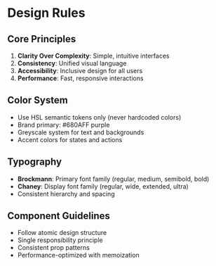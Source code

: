 # Design Rules

## Core Principles
1. **Clarity Over Complexity**: Simple, intuitive interfaces
2. **Consistency**: Unified visual language
3. **Accessibility**: Inclusive design for all users
4. **Performance**: Fast, responsive interactions

## Color System
- Use HSL semantic tokens only (never hardcoded colors)
- Brand primary: #680AFF purple
- Greyscale system for text and backgrounds
- Accent colors for states and actions

## Typography
- **Brockmann**: Primary font family (regular, medium, semibold, bold)
- **Chaney**: Display font family (regular, wide, extended, ultra)
- Consistent hierarchy and spacing

## Component Guidelines
- Follow atomic design structure
- Single responsibility principle
- Consistent prop patterns
- Performance-optimized with memoization